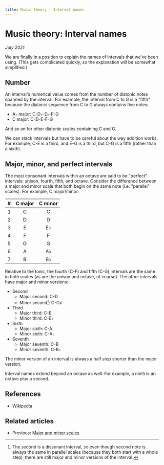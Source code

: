 ```yaml
---
title: Music theory - Interval names
---
```

<script src="Sound.js"></script>

# Music theory: Interval names

*July 2021*

We are finally in a position to explain the names of intervals that we've been using. (This gets complicated quickly, so the explanation will be somewhat simplified.)

## Number

An interval's numerical value comes from the number of diatonic notes spanned by the interval. For example, the interval from C to G is a "fifth" because the diatonic sequence from C to G always contains five notes:

* A&flat; major: C-D&flat;-E&flat;-F-G
* C major: C-D-E-F-G

And so on for other diatonic scales containing C and G.

We can stack intervals but have to be careful about the way addition works. For example, C-E is a third, and E-G is a third, but C-G is a fifth (rather than a sixth).

## Major, minor, and perfect intervals

The most consonant intervals within an octave are said to be "perfect" intervals: unison, fourth, fifth, and octave. Consider the difference between a major and minor scale that both begin on the same note (i.e. "parallel" scales). For example, C major/minor:

| # | C major | C minor |
| - | :-----: | :-----: |
| 1 | C       | C       |
| 2 | D       | D       |
| 3 | E       | E&flat; |
| 4 | F       | F       |
| 5 | G       | G       |
| 6 | A       | A&flat; |
| 7 | B       | B&flat; |

Relative to the tonic, the fourth (C-F) and fifth (C-G) intervals are the same in both scales (as are the unison and octave, of course). The other intervals have major and minor versions:

* Second
  * Major second: C-D
  * Minor second[^1]: C-C&sharp;
* Third
  * Major third: C-E
  * Minor third: C-E&flat;
* Sixth
  * Major sixth: C-A
  * Minor sixth: C-A&flat;
* Seventh
  * Major seventh: C-B
  * Minor seventh: C-B&flat;

The minor version of an interval is always a half step shorter than the major version.

Interval names extend beyond an octave as well. For example, a ninth is an octave plus a second.

## References

* [Wikipedia](https://en.wikipedia.org/wiki/Interval_(music)#Number)

## Related articles

* Previous: [Major and minor scales](06-MajorMinorScales.html)

[^1]: The second is a dissonant interval, so even though second note is always the same in parallel scales (because they both start with a whole step), there are still major and minor versions of the interval.